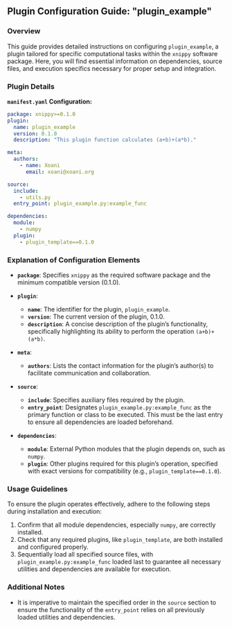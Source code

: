 ## **Plugin Configuration Guide: "plugin_example"**

### **Overview**
This guide provides detailed instructions on configuring `plugin_example`, a plugin tailored for specific computational tasks within the `xnippy` software package. Here, you will find essential information on dependencies, source files, and execution specifics necessary for proper setup and integration.

### **Plugin Details**

**`manifest.yaml` Configuration:**
```yaml
package: xnippy>=0.1.0
plugin:
  name: plugin_example
  version: 0.1.0
  description: "This plugin function calculates (a+b)+(a*b)."

meta:
  authors:
    - name: Xoani
      email: xoani@xoani.org

source:
  include:
    - utils.py
  entry_point: plugin_example.py:example_func

dependencies:
  module:
    - numpy
  plugin:
    - plugin_template==0.1.0
```

### **Explanation of Configuration Elements**

- **`package`**: Specifies `xnippy` as the required software package and the minimum compatible version (0.1.0).

- **`plugin`**:
  - **`name`**: The identifier for the plugin, `plugin_example`.
  - **`version`**: The current version of the plugin, 0.1.0.
  - **`description`**: A concise description of the plugin’s functionality, specifically highlighting its ability to perform the operation `(a+b)+(a*b)`.

- **`meta`**:
  - **`authors`**: Lists the contact information for the plugin’s author(s) to facilitate communication and collaboration.

- **`source`**:
  - **`include`**: Specifies auxiliary files required by the plugin.
  - **`entry_point`**: Designates `plugin_example.py:example_func` as the primary function or class to be executed. This must be the last entry to ensure all dependencies are loaded beforehand.

- **`dependencies`**:
  - **`module`**: External Python modules that the plugin depends on, such as `numpy`.
  - **`plugin`**: Other plugins required for this plugin’s operation, specified with exact versions for compatibility (e.g., `plugin_template==0.1.0`).

### **Usage Guidelines**

To ensure the plugin operates effectively, adhere to the following steps during installation and execution:
1. Confirm that all module dependencies, especially `numpy`, are correctly installed.
2. Check that any required plugins, like `plugin_template`, are both installed and configured properly.
3. Sequentially load all specified source files, with `plugin_example.py:example_func` loaded last to guarantee all necessary utilities and dependencies are available for execution.

### **Additional Notes**
- It is imperative to maintain the specified order in the `source` section to ensure the functionality of the `entry_point` relies on all previously loaded utilities and dependencies.
